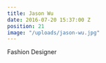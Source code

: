 ```yaml
---
title: Jason Wu
date: 2016-07-20 15:37:00 Z
position: 21
image: "/uploads/jason-wu.jpg"
---
```


Fashion Designer
